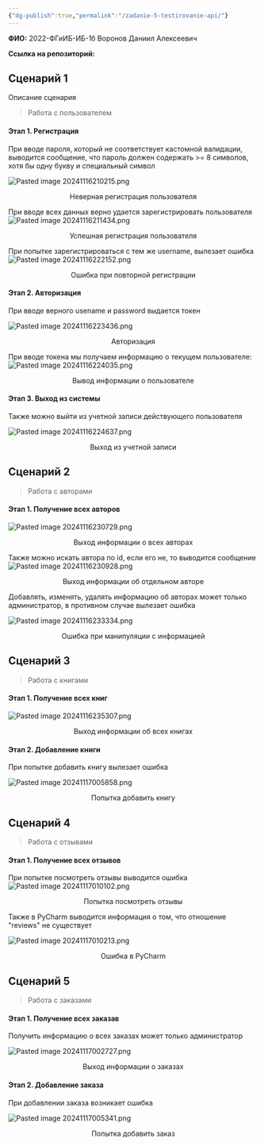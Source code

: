 ```yaml
---
{"dg-publish":true,"permalink":"/zadanie-5-testirovanie-api/"}
---
```


**ФИО:** 2022-ФГиИБ-ИБ-1б Воронов Даниил Алексеевич 

**Ссылка на репозиторий:** 

## Сценарий 1

Описание сценария

>Работа с пользователем

#### Этап 1. Регистрация

При вводе пароля, который не соответствует кастомной валидации, выводится сообщение, что пароль должен содержать >= 8 символов, хотя бы одну букву и специальный символ

![Pasted image 20241116210215.png](/img/user/Pasted%20image%2020241116210215.png)
<div style="text-align: center;">
  Неверная регистрация пользователя
</div>


При вводе всех данных верно удается зарегистрировать пользователя
![Pasted image 20241116211434.png](/img/user/Pasted%20image%2020241116211434.png)
<div style="text-align: center;">
 Успешная регистрация пользователя
</div>

При попытке зарегистрироваться с тем же username, вылезает ошибка
![Pasted image 20241116222152.png](/img/user/Pasted%20image%2020241116222152.png)
<div style="text-align: center;">
Ошибка при повторной регистрации
</div>


#### Этап 2. Авторизация

При вводе верного usename и password выдается токен

![Pasted image 20241116223436.png](/img/user/Pasted%20image%2020241116223436.png)
<div style="text-align: center;">
Авторизация
</div>

При вводе токена мы получаем информацию о текущем пользователе:
![Pasted image 20241116224035.png](/img/user/Pasted%20image%2020241116224035.png)
<div style="text-align: center;">
Вывод информации о пользователе
</div>

#### Этап 3. Выход из системы 

Также можно выйти из учетной записи действующего пользователя

![Pasted image 20241116224637.png](/img/user/Pasted%20image%2020241116224637.png)
<div style="text-align: center;">
Выход из учетной записи
</div>

## Сценарий 2

>Работа с авторами

#### Этап 1.  Получение всех авторов

![Pasted image 20241116230729.png](/img/user/Pasted%20image%2020241116230729.png)
<div style="text-align: center;">
Выход информации о всех авторах
</div>

Также можно искать автора по id, если его не, то выводится сообщение
![Pasted image 20241116230928.png](/img/user/Pasted%20image%2020241116230928.png)
<div style="text-align: center;">
Выход информации об отдельном авторе
</div>

Добавлять, изменять, удалять информацию об авторах может только администратор, в противном случае вылезает ошибка 

![Pasted image 20241116233334.png](/img/user/Pasted%20image%2020241116233334.png)
<div style="text-align: center;">
Ошибка при манипуляции с информацией
</div>


## Сценарий 3

>Работа с книгами

#### Этап 1.  Получение всех книг

![Pasted image 20241116235307.png](/img/user/Pasted%20image%2020241116235307.png)
<div style="text-align: center;">

</div>
<div style="text-align: center;">
Выход информации об всех книгах
</div>

#### Этап 2.  Добавление книги

При попытке добавить книгу вылезает ошибка

![Pasted image 20241117005858.png](/img/user/Pasted%20image%2020241117005858.png)
<div style="text-align: center;">
Попытка добавить книгу
</div>


## Сценарий 4

>Работа с отзывами

#### Этап 1.  Получение всех отзывов

При попытке посмотреть отзывы выводится ошибка
![Pasted image 20241117010102.png](/img/user/Pasted%20image%2020241117010102.png)
<div style="text-align: center;">
Попытка посмотреть отзывы
</div>

Также в PyCharm выводится информация о том, что отношение "reviews" не существует

![Pasted image 20241117010213.png](/img/user/Pasted%20image%2020241117010213.png)

<div style="text-align: center;">
Ошибка в PyCharm
</div>


## Сценарий 5

>Работа с заказами

#### Этап 1.  Получение всех заказав

Получить информацию о всех заказах может только администратор

![Pasted image 20241117002727.png](/img/user/Pasted%20image%2020241117002727.png)
<div style="text-align: center;">
Выход информации о заказах
</div>

#### Этап 2.  Добавление заказа

При добавлении заказа возникает ошибка

![Pasted image 20241117005341.png](/img/user/Pasted%20image%2020241117005341.png)
<div style="text-align: center;">
Попытка добавить заказ
</div>
